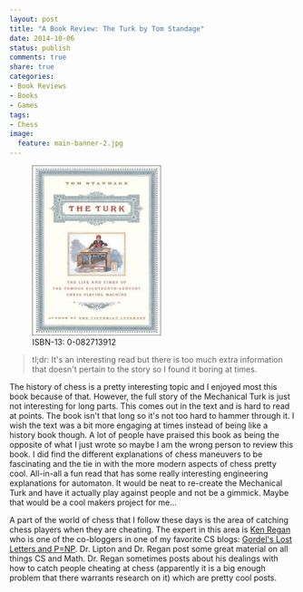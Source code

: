 ```yaml
---
layout: post
title: "A Book Review: The Turk by Tom Standage"
date: 2014-10-06
status: publish
comments: true
share: true
categories:
- Book Reviews
- Books
- Games
tags:
- Chess
image:
  feature: main-banner-2.jpg
---
```


<figure>
  <img src="/images/the-turk_standage.jpg" width="227" height="300"/>
<figcaption>ISBN-13: 0-082713912</figcaption>
</figure>

> tl;dr: It's an interesting read but there is too much extra information that doesn't pertain to the story so I found it boring at times.

The history of chess is a pretty interesting topic and I enjoyed most this book because of that. However, the full story of the Mechanical Turk is just not interesting for long parts. This comes out in the text and is hard to read at points. The book isn't that long so it's not too hard to hammer through it. I wish the text was a bit more engaging at times instead of being like a history book though. A lot of people have praised this book as being the opposite of what I just wrote so maybe I am the wrong person to review this book. I did find the different explanations of chess maneuvers to be fascinating and the tie in with the more modern aspects of chess pretty cool. All-in-all a fun read that has some really interesting engineering explanations for automaton. It would be neat to re-create the Mechanical Turk and have it actually play against people and not be a gimmick. Maybe that would be a cool makers project for me...

A part of the world of chess that I follow these days is the area of catching chess players when they are cheating. The expert in this area is <a href="http://www.cse.buffalo.edu/~regan/">Ken Regan</a> who is one of the co-bloggers in one of my favorite CS blogs: <a href="http://rjlipton.wordpress.com/">Gordel's Lost Letters and P=NP</a>. Dr. Lipton and Dr. Regan post some great material on all things CS and Math. Dr. Regan sometimes posts about his dealings with how to catch people cheating at chess (apparently it is a big enough problem that there warrants research on it) which are pretty cool posts.
